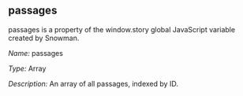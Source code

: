 ## passages

passages is a property of the window.story global JavaScript variable created by Snowman.

*Name:* passages

*Type:* Array

*Description:* An array of all passages, indexed by ID.
